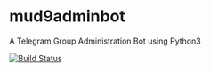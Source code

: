 # mud9adminbot
A Telegram Group Administration Bot using Python3

[![Build Status](https://travis-ci.org/mud9/mud9adminbot.svg?branch=jeffffc-patch-1)](https://travis-ci.org/mud9/mud9adminbot)
